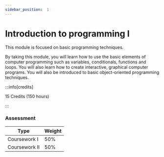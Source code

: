```yaml
---
sidebar_position:  1
---
```


  
# Introduction to programming I
This module is focused on basic programming techniques. 

By taking this module, you will learn how to use the basic elements of computer programming such as variables, conditionals, functions and loops. You will also learn how to create interactive, graphical computer programs. You will also be introduced to basic object-oriented programming techniques.

:::info[credits]

15 Credits (150 hours)

:::

### Assessment

|Type       |Weight|
|-----------|------|
|Coursework I |50%   |
|Coursework II|50%   |
